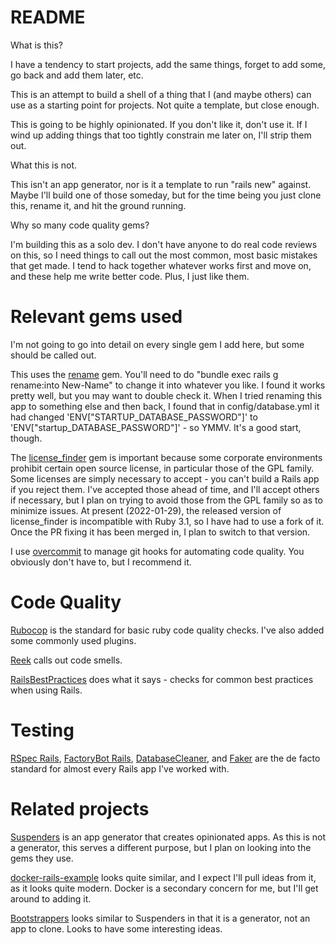 # README

What is this?

I have a tendency to start projects, add the same things, forget to add some, go back and add them later, etc.

This is an attempt to build a shell of a thing that I (and maybe others) can use as a starting point for projects. Not quite a template, but close enough.

This is going to be highly opinionated. If you don't like it, don't use it. If I wind up adding things that too tightly constrain me later on, I'll strip them out.

What this is not.

This isn't an app generator, nor is it a template to run "rails new" against. Maybe I'll build one of those someday, but for the time being you just clone this, rename it, and hit the ground running.

Why so many code quality gems?

I'm building this as a solo dev. I don't have anyone to do real code reviews on this, so I need things to call out the most common, most basic mistakes that get made. I tend to hack together whatever works first and move on, and these help me write better code. Plus, I just like them.

# Relevant gems used

I'm not going to go into detail on every single gem I add here, but some should be called out.

This uses the [rename](https://github.com/morshedalam/rename) gem. You'll need to do "bundle exec rails g rename:into New-Name" to change it into whatever you like. I found it works pretty well, but you may want to double check it. When I tried renaming this app to something else and then back, I found that in config/database.yml it had changed 'ENV["STARTUP_DATABASE_PASSWORD"]' to 'ENV["startup_DATABASE_PASSWORD"]' - so YMMV. It's a good start, though.

The [license_finder](https://github.com/pivotal/LicenseFinder) gem is important because some corporate environments prohibit certain open source license, in particular those of the GPL family. Some licenses are simply necessary to accept - you can't build a Rails app if you reject them. I've accepted those ahead of time, and I'll accept others if necessary, but I plan on trying to avoid those from the GPL family so as to minimize issues. At present (2022-01-29), the released version of license_finder is incompatible with Ruby 3.1, so I have had to use a fork of it. Once the PR fixing it has been merged in, I plan to switch to that version.

I use [overcommit](https://github.com/sds/overcommit) to manage git hooks for automating code quality. You obviously don't have to, but I recommend it.

# Code Quality

[Rubocop](https://github.com/rubocop/rubocop) is the standard for basic ruby code quality checks. I've also added some commonly used plugins.

[Reek](https://github.com/troessner/reek) calls out code smells.

[RailsBestPractices](https://github.com/flyerhzm/rails_best_practices) does what it says - checks for common best practices when using Rails.

# Testing

[RSpec Rails](https://github.com/rspec/rspec-rails), [FactoryBot Rails](https://github.com/thoughtbot/factory_bot_rails), [DatabaseCleaner](https://github.com/DatabaseCleaner/database_cleaner), and [Faker](https://github.com/faker-ruby/faker) are the de facto standard for almost every Rails app I've worked with.

# Related projects

[Suspenders](https://github.com/thoughtbot/suspenders) is an app generator that creates opinionated apps. As this is not a generator, this serves a different purpose, but I plan on looking into the gems they use.

[docker-rails-example](https://github.com/nickjj/docker-rails-example) looks quite similar, and I expect I'll pull ideas from it, as it looks quite modern. Docker is a secondary concern for me, but I'll get around to adding it.

[Bootstrappers](https://github.com/xdite/bootstrappers) looks similar to Suspenders in that it is a generator, not an app to clone. Looks to have some interesting ideas.
